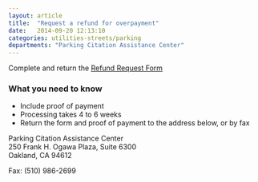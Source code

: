 ```yaml
---
layout: article
title:  "Request a refund for overpayment"
date:   2014-09-20 12:13:10
categories: utilities-streets/parking
departments: "Parking Citation Assistance Center"
---
```


<p class="cta">Complete and return the <a href="http://www2.oaklandnet.com/Parking/OAK042515">Refund Request Form</a></p>

### What you need to know

* Include proof of payment
* Processing takes 4 to 6 weeks
* Return the form and proof of payment to the address below, or by fax

Parking Citation Assistance Center <br />
250 Frank H. Ogawa Plaza, Suite 6300 <br /> 
Oakland, CA 94612

Fax: (510) 986-2699